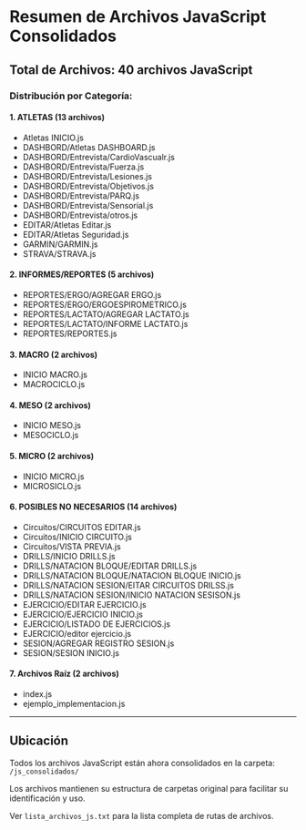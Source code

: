 # Resumen de Archivos JavaScript Consolidados

## Total de Archivos: 40 archivos JavaScript

### Distribución por Categoría:

#### 1. ATLETAS (13 archivos)
- Atletas INICIO.js
- DASHBORD/Atletas DASHBOARD.js
- DASHBORD/Entrevista/CardioVascualr.js
- DASHBORD/Entrevista/Fuerza.js
- DASHBORD/Entrevista/Lesiones.js
- DASHBORD/Entrevista/Objetivos.js
- DASHBORD/Entrevista/PARQ.js
- DASHBORD/Entrevista/Sensorial.js
- DASHBORD/Entrevista/otros.js
- EDITAR/Atletas Editar.js
- EDITAR/Atletas Seguridad.js
- GARMIN/GARMIN.js
- STRAVA/STRAVA.js

#### 2. INFORMES/REPORTES (5 archivos)
- REPORTES/ERGO/AGREGAR ERGO.js
- REPORTES/ERGO/ERGOESPIROMETRICO.js
- REPORTES/LACTATO/AGREGAR LACTATO.js
- REPORTES/LACTATO/INFORME LACTATO.js
- REPORTES/REPORTES.js

#### 3. MACRO (2 archivos)
- INICIO MACRO.js
- MACROCICLO.js

#### 4. MESO (2 archivos)
- INICIO MESO.js
- MESOCICLO.js

#### 5. MICRO (2 archivos)
- INICIO MICRO.js
- MICROSICLO.js

#### 6. POSIBLES NO NECESARIOS (14 archivos)
- Circuitos/CIRCUITOS EDITAR.js
- Circuitos/INICIO CIRCUITO.js
- Circuitos/VISTA PREVIA.js
- DRILLS/INICIO DRILLS.js
- DRILLS/NATACION BLOQUE/EDITAR DRILLS.js
- DRILLS/NATACION BLOQUE/NATACION BLOQUE INICIO.js
- DRILLS/NATACION SESION/EITAR CIRCUITOS DRILSS.js
- DRILLS/NATACION SESION/INICIO NATACION SESISON.js
- EJERCICIO/EDITAR EJERCICIO.js
- EJERCICIO/EJERCICIO INICIO.js
- EJERCICIO/LISTADO DE EJERCICIOS.js
- EJERCICIO/editor ejercicio.js
- SESION/AGREGAR REGISTRO SESION.js
- SESION/SESION INICIO.js

#### 7. Archivos Raíz (2 archivos)
- index.js
- ejemplo_implementacion.js

---

## Ubicación
Todos los archivos JavaScript están ahora consolidados en la carpeta: `/js_consolidados/`

Los archivos mantienen su estructura de carpetas original para facilitar su identificación y uso.

Ver `lista_archivos_js.txt` para la lista completa de rutas de archivos.
